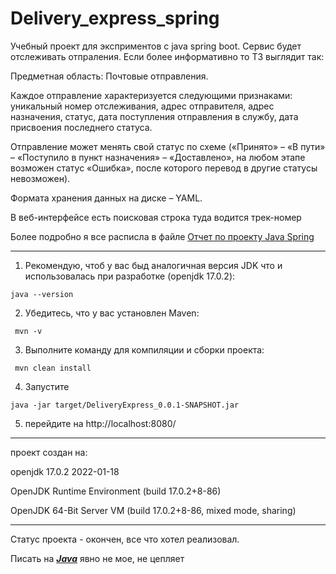 # Delivery_express_spring

Учебный проект для эксприментов с java spring boot. Сервис будет отслеживать отпраления. Если более информативно то ТЗ выглядит так:

Предметная область: Почтовые отправления.

Каждое отправление характеризуется следующими признаками: уникальный номер отслеживания, адрес отправителя, адрес назначения, статус, дата поступления отправления в службу, дата присвоения последнего статуса.

Отправление может менять свой статус по схеме («Принято» – «В пути» – «Поступило в пункт назначения» – «Доставлено», на любом этапе возможен статус «Ошибка», после которого перевод в другие статусы невозможен).

Формата хранения данных на диске – YAML.

В веб-интерфейсе есть поисковая строка туда водится трек-номер

Более подробно я все расписла в файле [Отчет по проекту Java Spring](Отчет_по_ОзнакПрактик4.docx)

--------

1) Рекомендую, чтоб у вас быд аналогичная версия JDK что и использовалась при разработке (openjdk 17.0.2): 

```
java --version
```

2) Убедитесь, что у вас установлен Maven:

```
 mvn -v
```

3) Выполните команду для компиляции и сборки проекта:
```
 mvn clean install
```
4) Запустите
```
java -jar target/DeliveryExpress_0.0.1-SNAPSHOT.jar
```
5) перейдите на http://localhost:8080/

--------
проект создан на:

openjdk 17.0.2 2022-01-18

OpenJDK Runtime Environment (build 17.0.2+8-86)

OpenJDK 64-Bit Server VM (build 17.0.2+8-86, mixed mode, sharing)

----------
Статус проекта - окончен, все что хотел реализовал. 

Писать на <u>***Java***</u> явно не мое, не цепляет
